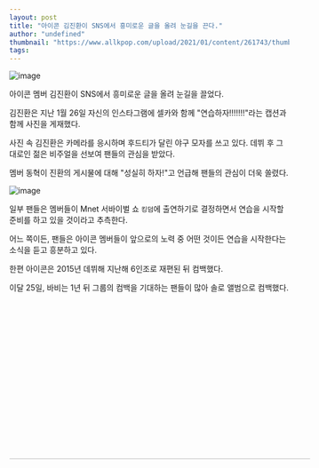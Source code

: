 ```yaml
---
layout: post
title: "아이콘 김진환이 SNS에서 흥미로운 글을 올려 눈길을 끈다."
author: "undefined"
thumbnail: "https://www.allkpop.com/upload/2021/01/content/261743/thumb/1611701038-image.png"
tags: 
---
```



![image](https://www.allkpop.com/upload/2021/01/content/261743/1611701038-image.png)

아이콘 멤버 김진환이 SNS에서 흥미로운 글을 올려 눈길을 끌었다.

김진환은 지난 1월 26일 자신의 인스타그램에 셀카와 함께 "연습하자!!!!!!!"라는 캡션과 함께 사진을 게재했다.

사진 속 김진환은 카메라를 응시하며 후드티가 달린 야구 모자를 쓰고 있다. 데뷔 후 그대로인 젊은 비주얼을 선보여 팬들의 관심을 받았다.

멤버 동혁이 진환의 게시물에 대해 "성실히 하자!"고 언급해 팬들의 관심이 더욱 쏠렸다.

![image](https://www.allkpop.com/upload/2021/01/content/261746/1611701167-instagramphotodownload.jpg)

일부 팬들은 멤버들이 Mnet 서바이벌 쇼 `킹덤`에 출연하기로 결정하면서 연습을 시작할 준비를 하고 있을 것이라고 추측한다.

어느 쪽이든, 팬들은 아이콘 멤버들이 앞으로의 노력 중 어떤 것이든 연습을 시작한다는 소식을 듣고 흥분하고 있다.

한편 아이콘은 2015년 데뷔해 지난해 6인조로 재편된 뒤 컴백했다.

이달 25일, 바비는 1년 뒤 그룹의 컴백을 기대하는 팬들이 많아 솔로 앨범으로 컴백했다.


<div class="video_wrapper" style="padding-top: 56.25%;">
    <iframe class="instagram-media" id="instagram-embed-0" src="https://www.instagram.com/p/CKgt_67HTvE/embed/captioned/?cr=1&amp;v=13&amp;wp=1080&amp;rd=https%3A%2F%2Fwww.allkpop.com&amp;rp=%2Farticle%2F2021%2F01%2Fikons-kim-jin-hwan-draws-attention-on-social-media-as-he-posted-an-interesting-message#%7B%22ci%22%3A0%2C%22os%22%3A2727.1549999713898%2C%22ls%22%3A2330.8400000678375%2C%22le%22%3A2723.725000047125%7D" allowtransparency="true" allowfullscreen="true" frameborder="0" height="0" data-instgrm-payload-id="instagram-media-payload-0" scrolling="no" style="background: white; max-width: 540px; width: calc(100% - 2px); border-radius: 3px; border: 1px solid rgb(219, 219, 219); box-shadow: none; display: block; margin: 0px; min-width: 326px; padding: 0px; position: absolute;"></iframe>
</div>
